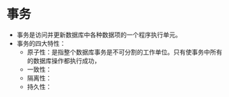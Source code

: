 # 事务
+ 事务是访问并更新数据库中各种数据项的一个程序执行单元。
+ 事务的四大特性：
    + 原子性：是指整个数据库事务是不可分割的工作单位。只有使事务中所有的数据库操作都执行成功，
    + 一致性：
    + 隔离性：
    + 持久性：